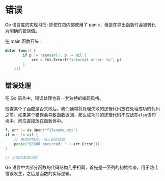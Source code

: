 # 错误

Go 语言库的实现习惯: 即使在包内部使用了 panic，但是在导出函数时会被转化为明确的错误值。

在 main 函数开头：

```go
defer func() {
		if p := recover(); p != nil {
			err = fmt.Errorf("internal error: %v", p)
		}
    }()
```

## 错误处理

在 Go 语言中，错误处理也有一套独特的编码风格。

检查某个子函数是否失败后，我们通常将处理失败的逻辑代码放在处理成功的代码之前。如果某个错误会导致函数返回，那么成功时的逻辑代码不应放在`else`语句块中，而应直接放在函数体中。

```go
f, err := os.Open("filename.ext")
if err != nil {
	// 失败的情形, 马上返回错误
	panic("ERROR occurred: " + err.Error())
}

// 正常的处理流程
```

Go 语言中大部分函数的代码结构几乎相同，首先是一系列的初始检查，用于防止错误发生，之后是函数的实际逻辑。
